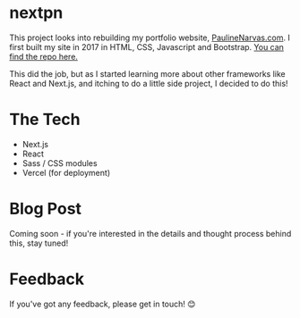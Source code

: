 # nextpn

This project looks into rebuilding my portfolio website, [PaulineNarvas.com](https://PaulineNarvas.com). I first built my site in 2017 in HTML, CSS, Javascript and Bootstrap. [You can find the repo here.](https://github.com/pawlean/paulinenarvas)

This did the job, but as I started learning more about other frameworks like React and Next.js, and itching to do a little side project, I decided to do this!

# The Tech

- Next.js
- React
- Sass / CSS modules
- Vercel (for deployment)

# Blog Post

Coming soon - if you're interested in the details and thought process behind this, stay tuned!

# Feedback

If you've got any feedback, please get in touch! 😊
